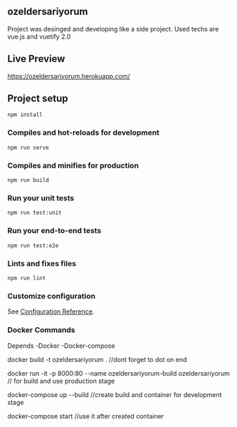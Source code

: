 ## ozeldersariyorum
Project was desinged and developing like a side project. Used techs are vue.js and vuetify 2.0
## Live Preview
https://ozeldersariyorum.herokuapp.com/

## Project setup
```
npm install
```

### Compiles and hot-reloads for development
```
npm run serve
```

### Compiles and minifies for production
```
npm run build
```

### Run your unit tests
```
npm run test:unit
```

### Run your end-to-end tests
```
npm run test:e2e
```

### Lints and fixes files
```
npm run lint
```

### Customize configuration
See [Configuration Reference](https://cli.vuejs.org/config/).

### Docker Commands
Depends
 -Docker
 -Docker-compose

docker build -t ozeldersariyorum . //dont forget to dot on end

docker run -it -p 8000:80 --name ozeldersariyorum-build ozeldersariyorum // for build and use production stage

docker-compose up --build //create build and container for development stage

docker-compose start //use it after created container

